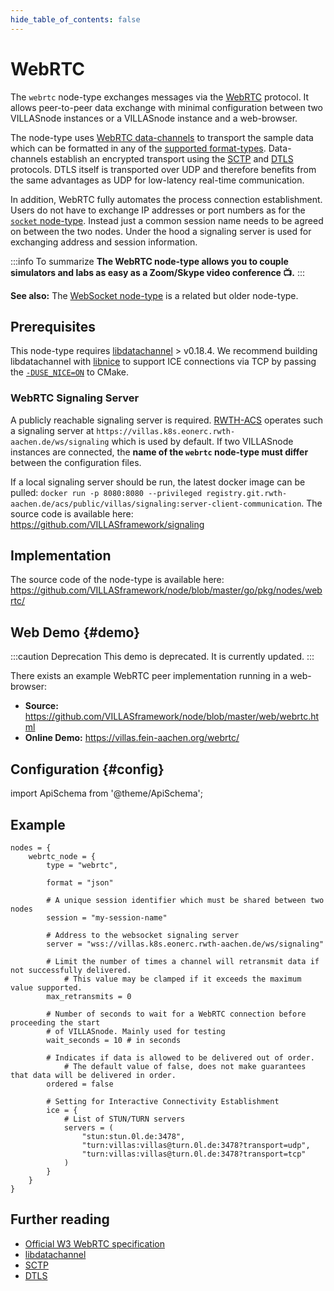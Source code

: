```yaml
---
hide_table_of_contents: false
---
```


# WebRTC

The `webrtc` node-type exchanges messages via the [WebRTC](https://webrtc.org/) protocol.
It allows peer-to-peer data exchange with minimal configuration between two VILLASnode instances or a VILLASnode instance and a web-browser.

The node-type uses [WebRTC data-channels](https://developer.mozilla.org/en-US/docs/Web/API/RTCDataChannel) to transport the sample data which can be formatted in any of the [supported format-types](../formats/index.md).
Data-channels establish an encrypted transport using the [SCTP](https://en.wikipedia.org/wiki/Stream_Control_Transmission_Protocol) and [DTLS](https://en.wikipedia.org/wiki/Datagram_Transport_Layer_Security) protocols.
DTLS itself is transported over UDP and therefore benefits from the same advantages as UDP for low-latency real-time communication.

In addition, WebRTC fully automates the process connection establishment.
Users do not have to exchange IP addresses or port numbers as for the [`socket` node-type](./socket.md).
Instead just a common session name needs to be agreed on between the two nodes.
Under the hood a signaling server is used for exchanging address and session information.

:::info To summarize
**The WebRTC node-type allows you to couple simulators and labs as easy as a Zoom/Skype video conference 📺.**
:::

**See also:** The [WebSocket node-type](./websocket.md) is a related but older node-type.

## Prerequisites

This node-type requires [libdatachannel](https://libdatachannel.org/) > v0.18.4.
We recommend building libdatachannel with [libnice](https://libnice.freedesktop.org/) to support ICE connections via TCP by passing the [`-DUSE_NICE=ON`](https://github.com/paullouisageneau/libdatachannel/blob/1f6f09bbb5457895e422fea2960260b6dbef7192/CMakeLists.txt#L10) to CMake.

### WebRTC Signaling Server
A publicly reachable signaling server is required. [RWTH-ACS](https://www.acs.eonerc.rwth-aachen.de) operates such a signaling server at `https://villas.k8s.eonerc.rwth-aachen.de/ws/signaling` which is used by default.
If two VILLASnode instances are connected, the **name of the `webrtc` node-type must differ** between the configuration files. 

If a local signaling server should be run, the latest docker image can be pulled:
`docker run -p 8080:8080 --privileged registry.git.rwth-aachen.de/acs/public/villas/signaling:server-client-communication`.
The source code is available here: https://github.com/VILLASframework/signaling

## Implementation

The source code of the node-type is available here:
https://github.com/VILLASframework/node/blob/master/go/pkg/nodes/webrtc/

## Web Demo {#demo}

:::caution Deprecation
This demo is deprecated. It is currently updated.
:::

There exists an example WebRTC peer implementation running in a web-browser:

- **Source:** https://github.com/VILLASframework/node/blob/master/web/webrtc.html
- **Online Demo:** https://villas.fein-aachen.org/webrtc/

## Configuration {#config}

import ApiSchema from '@theme/ApiSchema';

<ApiSchema id="node" example pointer="#/components/schemas/webrtc" />

## Example

``` url="external/node/etc/examples/nodes/webrtc.conf" title="node/etc/examples/nodes/webrtc.conf"
nodes = {
	webrtc_node = {
		type = "webrtc",

		format = "json"

		# A unique session identifier which must be shared between two nodes
		session = "my-session-name"

		# Address to the websocket signaling server
		server = "wss://villas.k8s.eonerc.rwth-aachen.de/ws/signaling"

		# Limit the number of times a channel will retransmit data if not successfully delivered.
        	# This value may be clamped if it exceeds the maximum value supported.
		max_retransmits = 0

		# Number of seconds to wait for a WebRTC connection before proceeding the start
		# of VILLASnode. Mainly used for testing
		wait_seconds = 10 # in seconds

		# Indicates if data is allowed to be delivered out of order.
        	# The default value of false, does not make guarantees that data will be delivered in order.
		ordered = false

		# Setting for Interactive Connectivity Establishment
		ice = {
			# List of STUN/TURN servers
			servers = (
				"stun:stun.0l.de:3478",
				"turn:villas:villas@turn.0l.de:3478?transport=udp",
				"turn:villas:villas@turn.0l.de:3478?transport=tcp"
			)
		}
	}
}
```

## Further reading

- [Official W3 WebRTC specification](https://www.w3.org/TR/webrtc/)
- [libdatachannel](https://libdatachannel.org/)
- [SCTP](https://en.wikipedia.org/wiki/Stream_Control_Transmission_Protocol)
- [DTLS](https://en.wikipedia.org/wiki/Datagram_Transport_Layer_Security)
